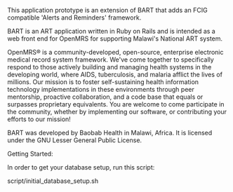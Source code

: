 This application prototype is an extension of BART that adds an FCIG compatible 'Alerts and Reminders' framework.

BART is an ART application written in Ruby on Rails and is intended as a web front end for OpenMRS for supporting Malawi's National ART system. 

OpenMRS® is a community-developed, open-source, enterprise electronic medical 
record system framework. We've come together to specifically respond to those 
actively building and managing health systems in the developing world, where 
AIDS, tuberculosis, and malaria afflict the lives of millions. Our mission is 
to foster self-sustaining health information technology implementations in 
these environments through peer mentorship, proactive collaboration, and a code 
base that equals or surpasses proprietary equivalents. You are welcome to come 
participate in the community, whether by implementing our software, or 
contributing your efforts to our mission!

BART was developed by Baobab Health in Malawi, Africa. It is licensed under the GNU Lesser General Public License.

Getting Started:

In order to get your database setup, run this script:

script/initial_database_setup.sh
